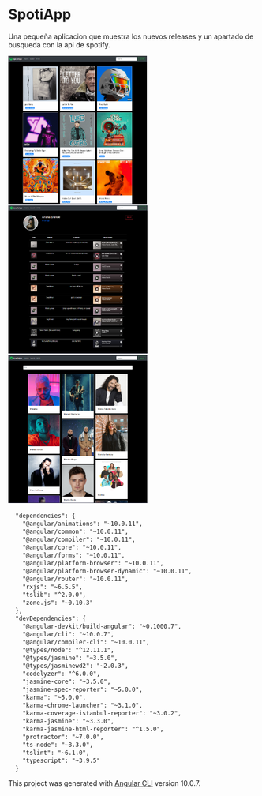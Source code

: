 # SpotiApp

Una pequeña aplicacion que muestra los nuevos releases y un apartado de busqueda con la api de spotify.

<img src="04-captures/1.png" height="300">
<img src="04-captures/2.png" height="300">
<img src="04-captures/3.png" height="300">



```
  "dependencies": {
    "@angular/animations": "~10.0.11",
    "@angular/common": "~10.0.11",
    "@angular/compiler": "~10.0.11",
    "@angular/core": "~10.0.11",
    "@angular/forms": "~10.0.11",
    "@angular/platform-browser": "~10.0.11",
    "@angular/platform-browser-dynamic": "~10.0.11",
    "@angular/router": "~10.0.11",
    "rxjs": "~6.5.5",
    "tslib": "^2.0.0",
    "zone.js": "~0.10.3"
  },
  "devDependencies": {
    "@angular-devkit/build-angular": "~0.1000.7",
    "@angular/cli": "~10.0.7",
    "@angular/compiler-cli": "~10.0.11",
    "@types/node": "^12.11.1",
    "@types/jasmine": "~3.5.0",
    "@types/jasminewd2": "~2.0.3",
    "codelyzer": "^6.0.0",
    "jasmine-core": "~3.5.0",
    "jasmine-spec-reporter": "~5.0.0",
    "karma": "~5.0.0",
    "karma-chrome-launcher": "~3.1.0",
    "karma-coverage-istanbul-reporter": "~3.0.2",
    "karma-jasmine": "~3.3.0",
    "karma-jasmine-html-reporter": "^1.5.0",
    "protractor": "~7.0.0",
    "ts-node": "~8.3.0",
    "tslint": "~6.1.0",
    "typescript": "~3.9.5"
  }

```




This project was generated with [Angular CLI](https://github.com/angular/angular-cli) version 10.0.7.

